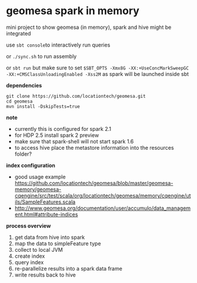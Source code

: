 # geomesa spark in memory
mini project to show geomesa (in memory), spark and hive might be integrated

use `sbt console`to interactively run queries

or `./sync.sh` to run assembly

or `sbt run` but make sure to set `$SBT_OPTS -Xmx8G -XX:+UseConcMarkSweepGC -XX:+CMSClassUnloadingEnabled -Xss2M`
as spark will be launched inside sbt 


**dependencies**

```
git clone https://github.com/locationtech/geomesa.git
cd geomesa
mvn install -DskipTests=true
```

**note**

- currently this is configured for spark 2.1
- for HDP 2.5 install spark 2 preview
- make sure that spark-shell will not start spark 1.6
- to access hive place the metastore information into the resources folder?


**index configuration**

- good usage example https://github.com/locationtech/geomesa/blob/master/geomesa-memory/geomesa-cqengine/src/test/scala/org/locationtech/geomesa/memory/cqengine/utils/SampleFeatures.scala
- http://www.geomesa.org/documentation/user/accumulo/data_management.html#attribute-indices

**process overview**

1. get data from hive into spark
2. map the data to simpleFeature type
3. collect to local JVM
4. create index
5. query index
6. re-parallelize results into a spark data frame
7. write results back to hive
